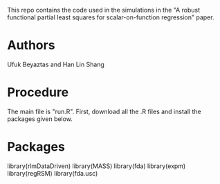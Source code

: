 This repo contains the code used in the simulations in the "A robust functional partial least squares for scalar-on-function regression"
paper. 
# Authors
Ufuk Beyaztas and Han Lin Shang
# Procedure
The main file is "run.R". First, download all the .R files and install the packages given below.
# Packages
library(rlmDataDriven)
library(MASS)
library(fda)
library(expm)
library(regRSM)
library(fda.usc)
